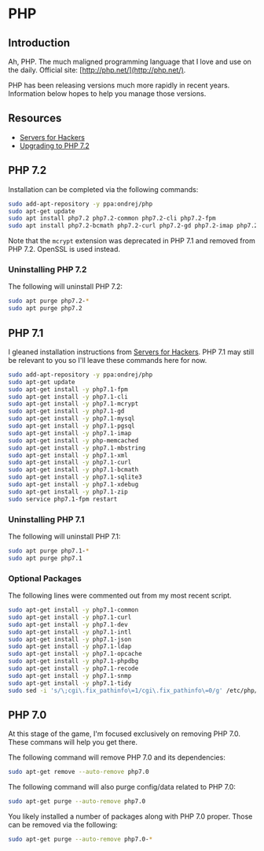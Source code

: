 # PHP

## Introduction

Ah, PHP. The much maligned programming language that I love and use on the daily. Official site: [http://php.net/](http://php.net/).

PHP has been releasing versions much more rapidly in recent years. Information below hopes to help you manage those versions.

## Resources

* [Servers for Hackers](https://serversforhackers.com/c/lemp-nginx-php-laravel)
* [Upgrading to PHP 7.2](https://ayesh.me/Ubuntu-PHP-7.2)

## PHP 7.2

Installation can be completed via the following commands:

```bash
sudo add-apt-repository -y ppa:ondrej/php
sudo apt-get update
sudo apt install php7.2 php7.2-common php7.2-cli php7.2-fpm
sudo apt install php7.2-bcmath php7.2-curl php7.2-gd php7.2-imap php7.2-ldap php7.2-mbstring php7.2-mysql php7.2-pgsql php7.2-readline php7.2-sqlite3 php7.2-xml php7.2-zip
```

Note that the `mcrypt` extension was deprecated in PHP 7.1 and removed from PHP 7.2. OpenSSL is used instead.

### Uninstalling PHP 7.2

The following will uninstall PHP 7.2:

```bash
sudo apt purge php7.2-*
sudo apt purge php7.2
```

## PHP 7.1

I gleaned installation instructions from [Servers for Hackers](https://serversforhackers.com/c/lemp-nginx-php-laravel). PHP 7.1 may still be relevant to you so I'll leave these commands here for now.

```bash
sudo add-apt-repository -y ppa:ondrej/php
sudo apt-get update
sudo apt-get install -y php7.1-fpm
sudo apt-get install -y php7.1-cli
sudo apt-get install -y php7.1-mcrypt
sudo apt-get install -y php7.1-gd
sudo apt-get install -y php7.1-mysql
sudo apt-get install -y php7.1-pgsql
sudo apt-get install -y php7.1-imap
sudo apt-get install -y php-memcached
sudo apt-get install -y php7.1-mbstring
sudo apt-get install -y php7.1-xml
sudo apt-get install -y php7.1-curl
sudo apt-get install -y php7.1-bcmath
sudo apt-get install -y php7.1-sqlite3
sudo apt-get install -y php7.1-xdebug
sudo apt-get install -y php7.1-zip
sudo service php7.1-fpm restart
```

### Uninstalling PHP 7.1

The following will uninstall PHP 7.1:

```bash
sudo apt purge php7.1-*
sudo apt purge php7.1
```

### Optional Packages

The following lines were commented out from my most recent script.

```bash
sudo apt-get install -y php7.1-common
sudo apt-get install -y php7.1-curl
sudo apt-get install -y php7.1-dev
sudo apt-get install -y php7.1-intl
sudo apt-get install -y php7.1-json
sudo apt-get install -y php7.1-ldap
sudo apt-get install -y php7.1-opcache
sudo apt-get install -y php7.1-phpdbg
sudo apt-get install -y php7.1-recode
sudo apt-get install -y php7.1-snmp
sudo apt-get install -y php7.1-tidy
sudo sed -i 's/\;cgi\.fix_pathinfo\=1/cgi\.fix_pathinfo\=0/g' /etc/php/7.1/fpm/php.ini
```

## PHP 7.0

At this stage of the game, I'm focused exclusively on removing PHP 7.0. These commans will help you get there.

The following command will remove PHP 7.0 and its dependencies:

```bash
sudo apt-get remove --auto-remove php7.0
```

The following command will also purge config/data related to PHP 7.0:

```bash
sudo apt-get purge --auto-remove php7.0
```

You likely installed a number of packages along with PHP 7.0 proper. Those can be removed via the following:

```bash
sudo apt-get purge --auto-remove php7.0-*
```
